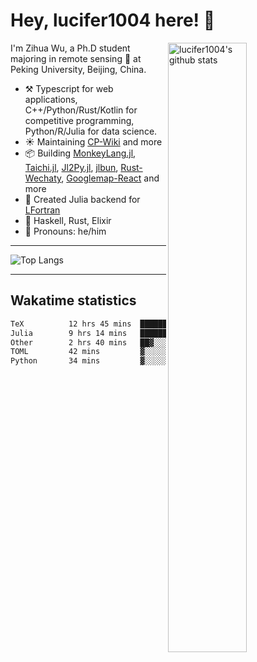 # Hey, lucifer1004 here! :wave:

<img width="50%" align="right" alt="lucifer1004's github stats" src="https://github-readme-stats.vercel.app/api?username=lucifer1004&show_icons=true">

I'm Zihua Wu, a Ph.D student majoring in remote sensing :satellite: at Peking University, Beijing, China.

- :hammer_and_pick: Typescript for web applications, C++/Python/Rust/Kotlin for competitive programming, Python/R/Julia for data science.
- :sunny: Maintaining [CP-Wiki](https://cp-wiki.vercel.app) and more 
- :package: Building [MonkeyLang.jl](https://github.com/lucifer1004/MonkeyLang.jl), [Taichi.jl](https://github.com/lucifer1004/Taichi.jl), [Jl2Py.jl](https://github.com/lucifer1004/Jl2Py.jl), [jlbun](https://github.com/lucifer1004/jlbun), [Rust-Wechaty](https://github.com/wechaty/rust-wechaty), [Googlemap-React](https://github.com/googlemap-react/googlemap-react) and more
- :sparkler: Created Julia backend for [LFortran](https://github.com/lfortran/lfortran)
- :seedling: Haskell, Rust, Elixir
- :man: Pronouns: he/him

---

![Top Langs](https://github-readme-stats.vercel.app/api/top-langs/?username=lucifer1004&layout=compact)

---

## Wakatime statistics

<!--START_SECTION:waka-->

```txt
TeX          12 hrs 45 mins  ████████████░░░░░░░░░░░░░   47.84 %
Julia        9 hrs 14 mins   ████████▓░░░░░░░░░░░░░░░░   34.65 %
Other        2 hrs 40 mins   ██▓░░░░░░░░░░░░░░░░░░░░░░   10.01 %
TOML         42 mins         ▓░░░░░░░░░░░░░░░░░░░░░░░░   02.68 %
Python       34 mins         ▓░░░░░░░░░░░░░░░░░░░░░░░░   02.13 %
```

<!--END_SECTION:waka-->
